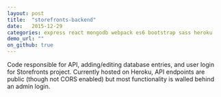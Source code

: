 ```yaml
---
layout: post
title:  "storefronts-backend"
date:   2015-12-29
categories: express react mongodb webpack es6 bootstrap sass heroku
demo_url: ""
on_github: true
---
```


Code responsible for API, adding/editing database entries, and user login for Storefronts project. Currently hosted on Heroku, API endpoints are public (though not CORS enabled) but most functionality is walled behind an admin login.

<!-- end -->
